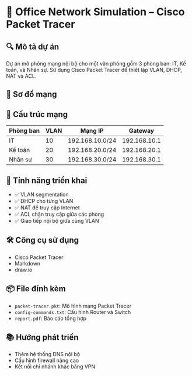 # 🏢 Office Network Simulation – Cisco Packet Tracer

## 🔍 Mô tả dự án
Dự án mô phỏng mạng nội bộ cho một văn phòng gồm 3 phòng ban: IT, Kế toán, và Nhân sự. Sử dụng Cisco Packet Tracer để thiết lập VLAN, DHCP, NAT và ACL.

## 📐 Sơ đồ mạng


## 📁 Cấu trúc mạng
| Phòng ban   | VLAN | Mạng IP           | Gateway         |
|-------------|------|-------------------|-----------------|
| IT          | 10   | 192.168.10.0/24   | 192.168.10.1    |
| Kế toán     | 20   | 192.168.20.0/24   | 192.168.20.1    |
| Nhân sự     | 30   | 192.168.30.0/24   | 192.168.30.1    |

## 🧪 Tính năng triển khai
- ✅ VLAN segmentation
- ✅ DHCP cho từng VLAN
- ✅ NAT để truy cập Internet
- ✅ ACL chặn truy cập giữa các phòng
- ✅ Giao tiếp nội bộ giữa cùng VLAN

## 🛠 Công cụ sử dụng
- Cisco Packet Tracer
- Markdown
- draw.io

## 📦 File đính kèm
- `packet-tracer.pkt`: Mô hình mạng Packet Tracer
- `config-commands.txt`: Cấu hình Router và Switch
- `report.pdf`: Báo cáo tổng hợp

## 📚 Hướng phát triển
- Thêm hệ thống DNS nội bộ
- Cấu hình firewall nâng cao
- Kết nối chi nhánh khác bằng VPN

